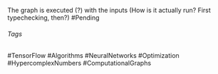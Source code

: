 The graph is executed (?) with the inputs
(How is it actually run? First typechecking, then?)
#Pending 

###### Tags
#TensorFlow #Algorithms #NeuralNetworks #Optimization #HypercomplexNumbers #ComputationalGraphs 